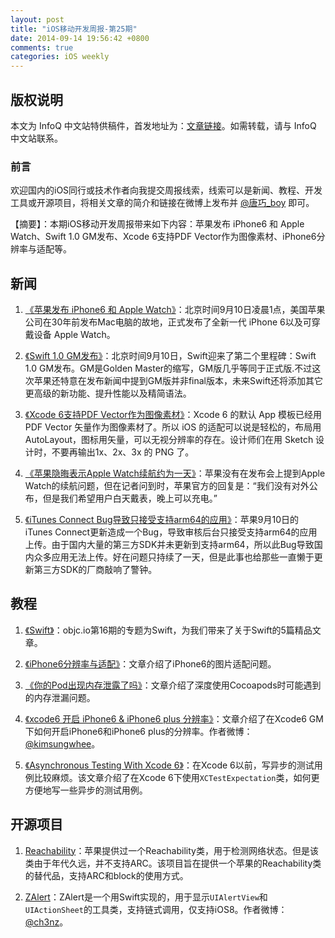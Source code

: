 ```yaml
---
layout: post
title: "iOS移动开发周报-第25期"
date: 2014-09-14 19:56:42 +0800
comments: true
categories: iOS weekly
---
```


## 版权说明

本文为 InfoQ 中文站特供稿件，首发地址为：[文章链接](http://www.infoq.com/cn/news/2014/09/iphone-6-release)。如需转载，请与 InfoQ 中文站联系。

### 前言

欢迎国内的iOS同行或技术作者向我提交周报线索，线索可以是新闻、教程、开发工具或开源项目，将相关文章的简介和链接在微博上发布并 [@唐巧_boy](http://weibo.com/tangqiaoboy) 即可。

【摘要】：本期iOS移动开发周报带来如下内容：苹果发布 iPhone6 和 Apple Watch、Swift 1.0 GM发布、Xcode 6支持PDF Vector作为图像素材、iPhone6分辨率与适配等。

## 新闻

 1. [《苹果发布 iPhone6 和 Apple Watch》](http://news.ifeng.com/a/20140910/41926157_0.shtml)：北京时间9月10日凌晨1点，美国苹果公司在30年前发布Mac电脑的故地，正式发布了全新一代 iPhone 6以及可穿戴设备 Apple Watch。

 1. [《Swift 1.0 GM发布》](http://www.infoq.com/cn/news/2014/09/swift-10-gm)：北京时间9月10日，Swift迎来了第二个里程碑：Swift 1.0 GM发布。GM是Golden Master的缩写，GM版几乎等同于正式版.不过这次苹果还特意在发布新闻中提到GM版并非final版本，未来Swift还将添加其它更高级的新功能、提升性能以及精简语法。
 
 1. [《Xcode 6支持PDF Vector作为图像素材》](http://weibo.com/1846569133/BmD7gEvkZ)：Xcode 6 的默认 App 模板已经用 PDF Vector 矢量作为图像素材了。所以 iOS 的适配可以说是轻松的，布局用 AutoLayout，图标用矢量，可以无视分辨率的存在。设计师们在用 Sketch 设计时，不要再输出1x、2x、3x 的 PNG 了。
 
 1. [《苹果隐晦表示Apple Watch续航约为一天》](http://digi.it.sohu.com/20140912/n404256321.shtml)：苹果没有在发布会上提到Apple Watch的续航问题，但在记者问到时，苹果官方的回复是：“我们没有对外公布，但是我们希望用户白天戴表，晚上可以充电。”
 
 1. [《iTunes Connect Bug导致只接受支持arm64的应用》](http://weibo.com/1708947107/BmuUHA9RY?mod=weibotime#_rnd1410529835695)：苹果9月10日的iTunes Connect更新造成一个Bug，导致审核后台只接受支持arm64的应用上传。由于国内大量的第三方SDK并未更新到支持arm64，所以此Bug导致国内众多应用无法上传。好在问题只持续了一天，但是此事也给那些一直懒于更新第三方SDK的厂商敲响了警钟。

## 教程

 1. [《Swift》](http://www.objc.io/issue-16/)：objc.io第16期的专题为Swift，为我们带来了关于Swift的5篇精品文章。
 
 1. [《iPhone6分辨率与适配》](http://blog.sunnyxx.com/2014/09/10/iphone6-resolution/)：文章介绍了iPhone6的图片适配问题。
 
 1. [《你的Pod出现内存泄露了吗》](http://www.taofengping.com/2014/09/09/leak-GPUImage_cocoapods/#.VBL897ySyXw)：文章介绍了深度使用Cocoapods时可能遇到的内存泄漏问题。
 
 1. [《xcode6 开启 iPhone6 & iPhone6 plus 分辨率》](http://kimsungwhee.com/xcode6-%E5%BC%80%E5%90%AF-iphone6-iphone6-plus-%E5%88%86%E8%BE%A8%E7%8E%87/)：文章介绍了在Xcode6 GM下如何开启iPhone6和iPhone6 plus的分辨率。作者微博：[@kimsungwhee](http://weibo.com/u/2289288323)。
 
 1. [《Asynchronous Testing With Xcode 6》](http://www.bignerdranch.com/blog/asynchronous-testing-with-xcode-6/)：在Xcode 6以前，写异步的测试用例比较麻烦。该文章介绍了在Xcode 6下使用`XCTestExpectation`类，如何更方便地写一些异步的测试用例。

## 开源项目

 1. [Reachability](https://github.com/tonymillion/Reachability)：苹果提供过一个Reachability类，用于检测网络状态。但是该类由于年代久远，并不支持ARC。该项目旨在提供一个苹果的Reachability类的替代品，支持ARC和block的使用方式。

 1. [ZAlert](https://github.com/ch3n/ZAlert)：ZAlert是一个用Swift实现的，用于显示`UIAlertView`和`UIActionSheet`的工具类，支持链式调用，仅支持iOS8。作者微博：[@ch3nz](http://weibo.com/fantcbug)。

